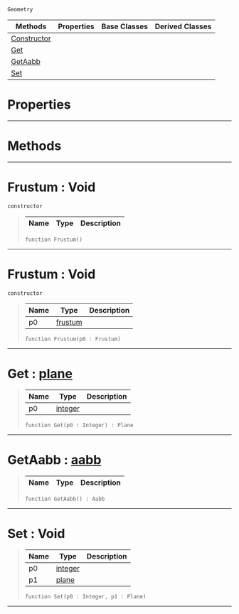  `Geometry`

|Methods|Properties|Base Classes|Derived Classes|
|---|---|---|---|
|[ Constructor](https://github.com/ArendDanielek/ZeroDocsTest/blob/master/code_reference/class_reference/frustum.markdown#frustum-void)| | | |
|[ Get](https://github.com/ArendDanielek/ZeroDocsTest/blob/master/code_reference/class_reference/frustum.markdown#get-zero-engine-document)| | | |
|[ GetAabb](https://github.com/ArendDanielek/ZeroDocsTest/blob/master/code_reference/class_reference/frustum.markdown#getaabb-zero-engine-docu)| | | |
|[ Set](https://github.com/ArendDanielek/ZeroDocsTest/blob/master/code_reference/class_reference/frustum.markdown#set-void)| | | |


 #  Properties


---  
 #  Methods


---  
 #  Frustum : Void

 `constructor`

> 
> |Name|Type|Description|
> |---|---|---|
> ``` lang=cpp, name=Zilch
> function Frustum()
> ``` 


---  
 #  Frustum : Void

 `constructor`

> 
> |Name|Type|Description|
> |---|---|---|
> |p0|[frustum](https://github.com/ArendDanielek/ZeroDocsTest/blob/master/code_reference/class_reference/frustum.markdown)| |
> ``` lang=cpp, name=Zilch
> function Frustum(p0 : Frustum)
> ``` 


---  
 #  Get : [plane](https://github.com/ArendDanielek/ZeroDocsTest/blob/master/code_reference/class_reference/plane.markdown)

> 
> |Name|Type|Description|
> |---|---|---|
> |p0|[integer](https://github.com/ArendDanielek/ZeroDocsTest/blob/master/code_reference/zilch_base_types/integer.markdown)| |
> ``` lang=cpp, name=Zilch
> function Get(p0 : Integer) : Plane
> ``` 


---  
 #  GetAabb : [aabb](https://github.com/ArendDanielek/ZeroDocsTest/blob/master/code_reference/class_reference/aabb.markdown)

> 
> |Name|Type|Description|
> |---|---|---|
> ``` lang=cpp, name=Zilch
> function GetAabb() : Aabb
> ``` 


---  
 #  Set : Void

> 
> |Name|Type|Description|
> |---|---|---|
> |p0|[integer](https://github.com/ArendDanielek/ZeroDocsTest/blob/master/code_reference/zilch_base_types/integer.markdown)| |
> |p1|[plane](https://github.com/ArendDanielek/ZeroDocsTest/blob/master/code_reference/class_reference/plane.markdown)| |
> ``` lang=cpp, name=Zilch
> function Set(p0 : Integer, p1 : Plane)
> ``` 


---  
 
  
  
  
  
  
  
  

 